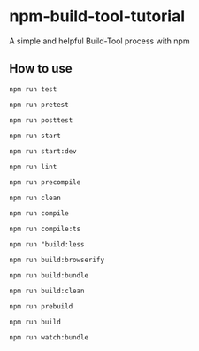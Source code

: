 # npm-build-tool-tutorial

A simple and helpful Build-Tool process with npm

## How to use

```
npm run test

npm run pretest

npm run posttest

npm run start

npm run start:dev

npm run lint

npm run precompile

npm run clean

npm run compile

npm run compile:ts

npm run "build:less

npm run build:browserify

npm run build:bundle

npm run build:clean

npm run prebuild

npm run build

npm run watch:bundle
```
